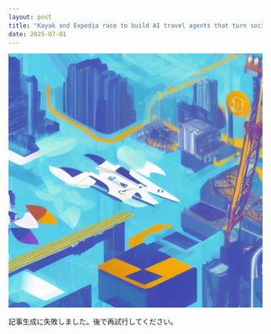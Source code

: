 ```yaml
---
layout: post
title: "Kayak and Expedia race to build AI travel agents that turn social posts into itineraries"
date: 2025-07-01
---
```


![記事画像](assets/images/20250701_ai.png)

記事生成に失敗しました。後で再試行してください。

